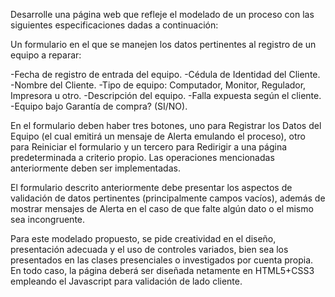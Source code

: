 Desarrolle una página web que refleje el modelado de un proceso con las siguientes especificaciones dadas a continuación:

Un formulario en el que se manejen los datos pertinentes al registro de un equipo a reparar: 

-Fecha de registro de entrada del equipo.
-Cédula de Identidad del Cliente.
-Nombre del Cliente.
-Tipo de equipo: Computador, Monitor, Regulador, Impresora u otro.
-Descripción del equipo.
-Falla expuesta según el cliente.
-Equipo bajo Garantía de compra? (SI/NO).

En el formulario deben haber tres botones, uno para Registrar los Datos del Equipo (el cual emitirá un mensaje de Alerta emulando el proceso), otro para Reiniciar el formulario y un tercero para Redirigir a una página predeterminada a criterio propio. Las operaciones mencionadas anteriormente deben ser implementadas.

El formulario descrito anteriormente debe presentar los aspectos de validación de datos pertinentes (principalmente campos vacíos), además de mostrar mensajes de Alerta en el caso de que falte algún dato o el mismo sea incongruente.

Para este modelado propuesto, se pide creatividad en el diseño, presentación adecuada y el uso de controles variados, bien sea los presentados en las clases presenciales o investigados por cuenta propia. En todo caso, la página deberá ser diseñada netamente en HTML5+CSS3 empleando el Javascript para validación de lado cliente.

